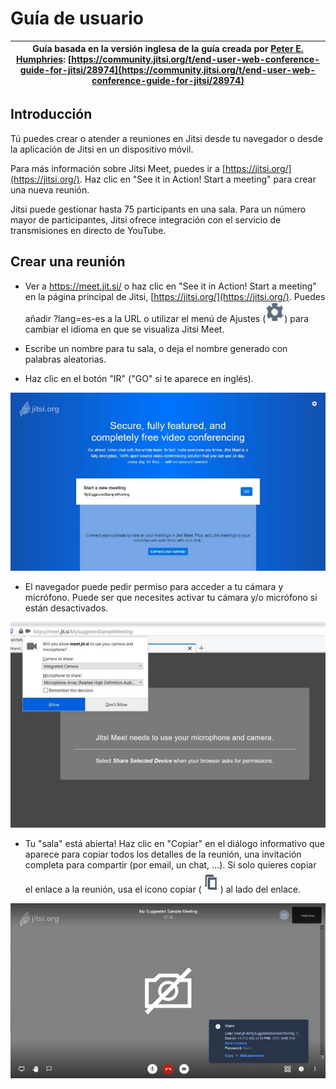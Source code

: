 # Guía de usuario

| Guía basada en la versión inglesa de la guía creada por [Peter E. Humphries](https://community.jitsi.org/u/phumphries/summary): [https://community.jitsi.org/t/end-user-web-conference-guide-for-jitsi/28974](https://community.jitsi.org/t/end-user-web-conference-guide-for-jitsi/28974) |
| ------------- |


## Introducción

Tú puedes crear o atender a reuniones en Jitsi desde tu navegador o desde la aplicación de Jitsi en un dispositivo móvil.

Para más información sobre Jitsi Meet, puedes ir a [https://jitsi.org/](https://jitsi.org/). Haz clic en "See it in Action! Start a meeting" para crear una nueva reunión.

Jitsi puede gestionar hasta 75 participants en una sala. Para un número mayor de participantes, Jitsi ofrece integración con el servicio de transmisiones en directo de YouTube.

## Crear una reunión

* Ver a https://meet.jit.si/ o haz clic en "See it in Action! Start a meeting" en la página principal de Jitsi, [https://jitsi.org/](https://jitsi.org/). Puedes añadir ?lang=es-es a la URL o utilizar el menú de Ajustes (![menú ajustes](./settings-icon.png)) para cambiar el idioma en que se visualiza Jitsi Meet.

* Escribe un nombre para tu sala, o deja el nombre generado con palabras aleatorias. 

* Haz clic en el botón "IR" ("GO" si te aparece en inglés).

![Crear una reunión](./start-meeting-page.png)

* El navegador puede pedir permiso para acceder a tu cámara y micrófono. Puede ser que necesites activar tu cámara y/o micrófono si están desactivados.

![Pedir permisos navegador](./request-permissions-page.png)

* Tu "sala" está abierta! Haz clic en "Copiar" en el diálogo informativo que aparece para copiar todos los detalles de la reunión, una invitación completa para compartir (por email, un chat, ...). Si solo quieres copiar el enlace a la reunión, usa el icono copiar (![icono copiar](./copy-icon.png)) al lado del enlace.

![Información de la sala](./meeeting-information.png)



